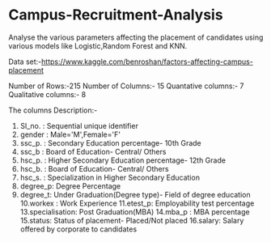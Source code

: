 # Campus-Recruitment-Analysis
Analyse the various parameters affecting the placement of candidates using various models like Logistic,Random Forest and KNN.

Data set:-https://www.kaggle.com/benroshan/factors-affecting-campus-placement

Number of Rows:-215
Number of Columns:- 15
Quantative columns:- 7
Qualitative columns:- 8

The columns Description:-

1. Sl_no. : Sequential unique identifier
2. gender : Male='M',Female='F'
3. ssc_p. : Secondary Education percentage- 10th Grade
4. ssc_b  : Board of Education- Central/ Others
5. hsc_p. : Higher Secondary Education percentage- 12th Grade
6. hsc_b. : Board of Education- Central/ Others
7. hsc_s. : Specialization in Higher Secondary Education
8. degree_p: Degree Percentage
9. degree_t: Under Graduation(Degree type)- Field of degree education
10.workex : Work Experience
11.etest_p: Employability test percentage 
13.specialisation: Post Graduation(MBA)
14.mba_p : MBA percentage
15.status: Status of placement- Placed/Not placed
16.salary: Salary offered by corporate to candidates

